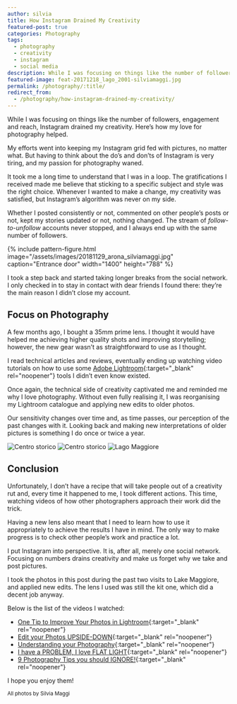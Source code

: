 ```yaml
---
author: silvia
title: How Instagram Drained My Creativity
featured-post: true
categories: Photography
tags:
  - photography
  - creativity
  - instagram
  - social media
description: While I was focusing on things like the number of followers, engagement and reach, Instagram drained my creativity. Here's how my love for photography helped.
featured-image: feat-20171218_lago_2001-silviamaggi.jpg
permalink: /photography/:title/
redirect_from:
  - /photography/how-instagram-drained-my-creativity/
---
```

While I was focusing on things like the number of followers, engagement and reach, Instagram drained my creativity. Here’s how my love for photography helped.

<!--more-->

My efforts went into keeping my Instagram grid fed with pictures, no matter what. But having to think about the do’s and don’ts of Instagram is very tiring, and my passion for photography waned.

It took me a long time to understand that I was in a loop. The gratifications I received made me believe that sticking to a specific subject and style was the right choice. Whenever I wanted to make a change, my creativity was satisfied, but Instagram’s algorithm was never on my side.

Whether I posted consistently or not, commented on other people’s posts or not, kept my stories updated or not, nothing changed. The stream of _follow-to-unfollow_ accounts never stopped, and I always end up with the same number of followers.

{% include pattern-figure.html image="/assets/images/20181129_arona_silviamaggi.jpg" caption="Entrance door" width="1400" height="788" %}

I took a step back and started taking longer breaks from the social network. I only checked in to stay in contact with dear friends I found there: they’re the main reason I didn’t close my account.

## Focus on Photography

A few months ago, I bought a 35mm prime lens. I thought it would have helped me achieving higher quality shots and improving storytelling; however, the new gear wasn’t as straightforward to use as I thought.

I read technical articles and reviews, eventually ending up watching video tutorials on how to use some [Adobe Lightroom](https://www.adobe.com/uk/products/photoshop-lightroom.html){:target="_blank" rel="noopener"} tools I didn’t even know existed.

Once again, the technical side of creativity captivated me and reminded me why I love photography. Without even fully realising it, I was reorganising my Lightroom catalogue and applying new edits to older photos.

Our sensitivity changes over time and, as time passes, our perception of the past changes with it. Looking back and making new interpretations of older pictures is something I do once or twice a year.

![Centro storico](/assets/images/20181203_arona_silviamaggi.jpg)
![Centro storico](/assets/images/20181203_arona_3611_silviamaggi.jpg)
![Lago Maggiore](/assets/images/20181203_arona_3634_silvia.jpg)

## Conclusion

Unfortunately, I don’t have a recipe that will take people out of a creativity rut and, every time it happened to me, I took different actions. This time, watching videos of how other photographers approach their work did the trick.

Having a new lens also meant that I need to learn how to use it appropriately to achieve the results I have in mind. The only way to make progress is to check other people’s work and practice a lot.

I put Instagram into perspective. It is, after all, merely one social network.  
Focusing on numbers drains creativity and make us forget why we take and post pictures.

I took the photos in this post during the past two visits to Lake Maggiore, and applied new edits. The lens I used was still the kit one, which did a decent job anyway.

Below is the list of the videos I watched:

* [One Tip to Improve Your Photos in Lightroom](https://www.youtube.com/watch?v=jUOOzi5gukY){:target="_blank" rel="noopener"}
* [Edit your Photos UPSIDE-DOWN](https://www.youtube.com/watch?v=af88_3Sgvc4){:target="_blank" rel="noopener"}
* [Understanding your Photography](https://www.youtube.com/watch?v=4pGlTw1rHy8){:target="_blank" rel="noopener"}
* [I have a PROBLEM, I love FLAT LIGHT](https://www.youtube.com/watch?v=z3s_SmWLnMA){:target="_blank" rel="noopener"}
* [9 Photography Tips you should IGNORE!](https://www.youtube.com/watch?v=3RNWJPbrZfo){:target="_blank" rel="noopener"}

I hope you enjoy them!

<small>All photos by Silvia Maggi</small>
